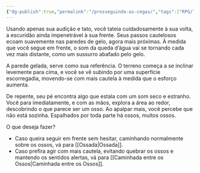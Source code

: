 ```yaml
---
{"dg-publish":true,"permalink":"/prosseguindo-as-cegas/","tags":["RPG/livro-jogo/Aasthar/story-points"],"created":"2024-12-23T15:09:21.190-05:00","updated":"2025-01-08T16:14:25.649-05:00"}
---
```



Usando apenas sua audição e tato, você tateia cuidadosamente à sua volta, a escuridão ainda impenetrável à sua frente. Seus passos cautelosos ecoam suavemente nas paredes de gelo, agora mais próximas. À medida que você segue em frente, o som da queda d’água vai se tornando cada vez mais distante, como um sussurro abafado pelo gelo.

A parede gelada, serve como sua referência. O terreno começa a se inclinar levemente para cima, e você se vê subindo por uma superfície escorregadia, movendo-se com mais cautela à medida que o esforço aumenta.

De repente, seu pé encontra algo que estala com um som seco e estranho. Você para imediatamente, e com as mãos, explora a área ao redor, descobrindo o que parece ser um osso. Ao apalpar mais, você percebe que não está sozinha. Espalhados por toda parte há ossos, muitos ossos.

O que deseja fazer?

- Caso queira seguir em frente sem hesitar, caminhando normalmente sobre os ossos, vá para [[Ossada\|Ossada]].
- Caso prefira agir com mais cautela, evitando quebrar os ossos e mantendo os sentidos alertas, vá para [[Caminhada entre os Ossos\|Caminhada entre os Ossos]].
